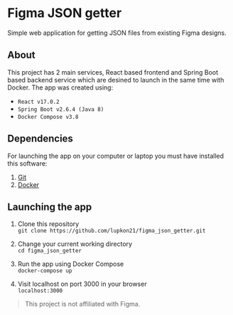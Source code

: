 # Figma JSON getter 
Simple web application for getting JSON files from existing Figma designs.  

## About

This project has 2 main services, React based frontend and Spring Boot based backend service which are desined to launch in the same time with Docker. 
The app was created using:
- `React v17.0.2`
- `Spring Boot v2.6.4 (Java 8)`
- `Docker Compose v3.8`

## Dependencies
For launching the app on your computer or laptop you must have installed this software:
1. [Git](https://git-scm.com/downloads)
2. [Docker](https://www.docker.com/products/docker-desktop/)

## Launching the app

1. Clone this repository  
`git clone https://github.com/lupkon21/figma_json_getter.git`

2. Change your current working directory  
`cd figma_json_getter`

3. Run the app using Docker Compose  
`docker-compose up`

4. Visit localhost on port 3000 in your browser  
`localhost:3000`

> This project is not affiliated with Figma.
